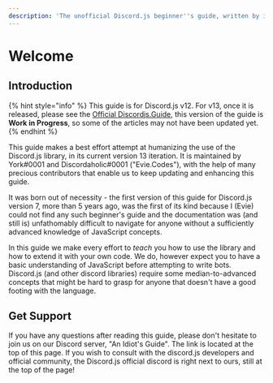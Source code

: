 ```yaml
---
description: 'The unofficial Discord.js beginner''s guide, written by idiots for beginners.'
---
```


# Welcome

## Introduction

{% hint style="info" %}
This guide is for Discord.js v12. For v13, once it is released, please see the [Official Discordjs.Guide](https://discordjs.guide/), this version of the guide is **Work in Progress**, so some of the articles may not have been updated yet.
{% endhint %}

This guide makes a best effort attempt at humanizing the use of the Discord.js library, in its current version 13 iteration. It is maintained by York\#0001 and Discordaholic\#0001 \("Evie.Codes"\), with the help of many precious contributors that enable us to keep updating and enhancing this guide.

It was born out of necessity - the first version of this guide for Discord.js version 7, more than 5 years ago, was the first of its kind because I \(Evie\) could not find any such beginner's guide and the documentation was \(and still is\) unfathomably difficult to navigate for anyone without a sufficiently advanced knowledge of JavaScript concepts.

In this guide we make every effort to _teach_ you how to use the library and how to extend it with your own code. We do, however expect you to have a basic understanding of JavaScript before attempting to write bots. Discord.js \(and other discord libraries\) require some median-to-advanced concepts that might be hard to grasp for anyone that doesn't have a good footing with the language.

## Get Support

If you have any questions after reading this guide, please don't hesitate to join us on our Discord server, "An Idiot's Guide". The link is located at the top of this page. If you wish to consult with the discord.js developers and official community, the Discord.js official discord is right next to ours, still at the top of the page!
